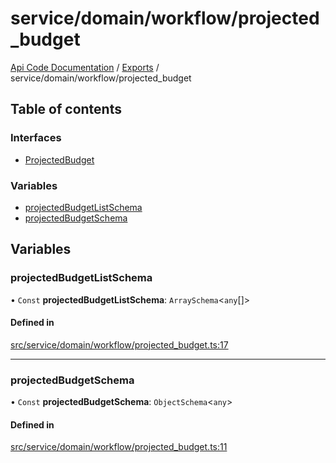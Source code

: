 # service/domain/workflow/projected\_budget
 
[Api Code Documentation](../README.md) / [Exports](../modules.md) / service/domain/workflow/projected\_budget

## Table of contents

### Interfaces

- [ProjectedBudget](../interfaces/service_domain_workflow_projected_budget.ProjectedBudget.md)

### Variables

- [projectedBudgetListSchema](service_domain_workflow_projected_budget.md#projectedbudgetlistschema)
- [projectedBudgetSchema](service_domain_workflow_projected_budget.md#projectedbudgetschema)

## Variables

### projectedBudgetListSchema

• `Const` **projectedBudgetListSchema**: `ArraySchema`<`any`[]\>

#### Defined in

[src/service/domain/workflow/projected_budget.ts:17](https://github.com/openkfw/TruBudget/blob/95e6f8a/api/src/service/domain/workflow/projected_budget.ts#L17)

___

### projectedBudgetSchema

• `Const` **projectedBudgetSchema**: `ObjectSchema`<`any`\>

#### Defined in

[src/service/domain/workflow/projected_budget.ts:11](https://github.com/openkfw/TruBudget/blob/95e6f8a/api/src/service/domain/workflow/projected_budget.ts#L11)
